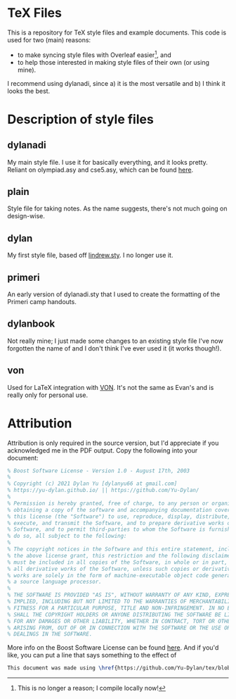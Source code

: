# TeX Files
This is a repository for TeX style files and example documents. This code is used for two (main) reasons:
- to make syncing style files with Overleaf easier[^fn1], and
- to help those interested in making style files of their own (or using mine).

I recommend using dylanadi, since a) it is the most versatile and b) I think it looks the best.

# Description of style files
## dylanadi
My main style file. I use it for basically everything, and it looks pretty. Reliant on olympiad.asy and cse5.asy, which can be found [here](https://github.com/vEnhance/dotfiles/tree/main/asy).
## plain
Style file for taking notes. As the name suggests, there's not much going on design-wise.
## dylan
My first style file, based off [lindrew.sty](http://www.mit.edu/~lindrew/notes.html). I no longer use it.
## primeri
An early version of dylanadi.sty that I used to create the formatting of the Primeri camp handouts.
## dylanbook
Not really mine; I just made some changes to an existing style file I've now forgotten the name of and I don't think I've ever used it (it works though!).
## von
Used for LaTeX integration with [VON](https://github.com/vEnhance/von). It's not the same as Evan's and is really only for personal use.

# Attribution
Attribution is only required in the source version, but I'd appreciate if you acknowledged me in the PDF output. Copy the following into your document:
```tex
% Boost Software License - Version 1.0 - August 17th, 2003
%
% Copyright (c) 2021 Dylan Yu [dylanyu66 at gmail.com]
% https://yu-dylan.github.io/ || https://github.com/Yu-Dylan/
%
% Permission is hereby granted, free of charge, to any person or organization
% obtaining a copy of the software and accompanying documentation covered by
% this license (the "Software") to use, reproduce, display, distribute,
% execute, and transmit the Software, and to prepare derivative works of the
% Software, and to permit third-parties to whom the Software is furnished to
% do so, all subject to the following:
%
% The copyright notices in the Software and this entire statement, including
% the above license grant, this restriction and the following disclaimer,
% must be included in all copies of the Software, in whole or in part, and
% all derivative works of the Software, unless such copies or derivative
% works are solely in the form of machine-executable object code generated by
% a source language processor.
%
% THE SOFTWARE IS PROVIDED "AS IS", WITHOUT WARRANTY OF ANY KIND, EXPRESS OR
% IMPLIED, INCLUDING BUT NOT LIMITED TO THE WARRANTIES OF MERCHANTABILITY,
% FITNESS FOR A PARTICULAR PURPOSE, TITLE AND NON-INFRINGEMENT. IN NO EVENT
% SHALL THE COPYRIGHT HOLDERS OR ANYONE DISTRIBUTING THE SOFTWARE BE LIABLE
% FOR ANY DAMAGES OR OTHER LIABILITY, WHETHER IN CONTRACT, TORT OR OTHERWISE,
% ARISING FROM, OUT OF OR IN CONNECTION WITH THE SOFTWARE OR THE USE OR OTHER
% DEALINGS IN THE SOFTWARE.
```
More info on the Boost Software License can be found [here](https://www.boost.org/users/license.html). And if you'd like, you can put a line that says something to the effect of
```tex
This document was made using \href{https://github.com/Yu-Dylan/tex/blob/master/dylanadi/dylanadi.sty}{dylanadi.sty}.
```

[^fn1]: This is no longer a reason; I compile locally now!
